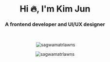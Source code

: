 <h1 align="center">Hi 🔥, I'm Kim Jun</h1>
<h3 align="center">A frontend developer and UI/UX designer</h3>

<br>
<div align="center">
  <p>&nbsp;<img align="center" src="https://github-readme-stats.vercel.app/api?username=sagwamatrlawns&show_icons=true&locale=en" alt="sagwamatrlawns" /></p>
<p><img src="https://github-readme-stats.vercel.app/api/top-langs?username=sagwamatrlawns&show_icons=true&locale=en&layout=compact" alt="sagwamatrlawns" /></p>
</div>

